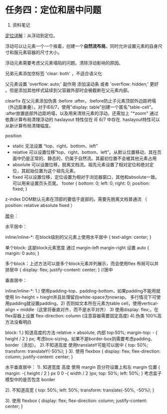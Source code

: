 # 任务四：定位和居中问题

1. 资料笔记

 [定位详解](http://www.w3cplus.com/css/advanced-html-css-lesson2-detailed-css-positioning.html)：从浮动到定位。
 
  浮动可以让元素一个一个挨着，创建一个**自然流布局**，同时允许设置元素的自身尺寸和服元素容器的尺寸大小。
  
  浮动元素需要考虑父元素塌陷的问题。清除浮动影响的原因。
  
  兄弟元素添加空标签 'clear: both' ，不适合语义化
  
  父元素设置 'overflow: auto;' 副作用 添加滚动条 或者 'overflow: hidden;' 更好 。但是添加其他样式延续到父容器外部时会被截断在父元素内部。
  
  clearfix 在父元素添加伪类 :before :after。:before防止子元素顶部外边距坍塌（外边距重叠）。对于IE6/7，使用"display: table"创建一个匿名"table-cell"。
  :after放置底部外边距坍塌，以及用来清除元素的浮动。还需加上 "*zoom" 通过依靠计算布局清理浮动的 haslayout 特性仅在 IE 6/7 中存在. haslayout特性可以从新计算布局清理幅度。
  
  position
  
  * static 无法设置 “top、right、bottom、left”
  * relative 可以设置位移“top、right、bottom、left”。从默认位置移动，其在页面中仍是正常的、静态的，仍属于自然流。其最初位置不会被其他元素占用
  * absolute 可以设置位移，脱离文档流。祖先元素设置了相对定位和绝对定位，其起始位置为这个祖先元素。
  * fixed 可以设置位移，定位设置为相对于浏览器窗口，其他和absolute一致。 可以用来设置页头页尾。 footer { bottom: 0; left: 0; right: 0; position: fixed; }
  
  
  z-index DOM默认元素在顶部的要低于底部的。需要先脱离文档普通流 （ position: relative absolute fixed ）
  
  [居中](https://css-tricks.com/centering-css-complete-guide/)：
  
  水平居中： 
  
  inline/inline-*: 在block级别的父元素上使用水平居中 { text-align: center; }
  
  单个block: 这是block元素宽度 通过 margin-left margin-right 设置 auto { margin: 0 auto; }
  
  多个block：上述方法可以是多个block元素并列展示，而会使用flex 布局可以并排居中 { display: flex; justify-content: center; } //居中
  
  垂直居中：
  
  inline/inline-*: 1.) 使用padding-top、padding-bottom，如果padding不能用就使用 lin-height = hieght并且处理留白white-space为nowrap。
  多行情况下可使用padding就设置padding。2) 否则如文本所在元素为table cell，使用vertical-align = middle（这里将垂直对齐，而不是水平对齐） 3) 使用display: flex;，在 flex容器上设置 flex-direction: column (注意容器需要固定高度) 4).伪类 100%高 方法没看明白
  
  block: 1.) 知道高度的方法 relative > absolute, 内部 top:50%; margin-top: - { height / 2 } px; 考虑box-sizing，如果不是border-box则需要考虑padding、border（添加）。 2).不知道高度 使用translateY可能可以居中 { top: 50%; transform: translateY(-50%); } 3). 使用 flexbox { display: flex; flex-direction: column; justify-content: center; }
  
  水平垂直居中：
  1). 知道宽度 高度 使用 margin 百分符设置上和左 margin 位置 { margin: -{ height / 2 } px 0 0 -{ width / 2 }px; top: 50%; left: 50%; } 考虑盒子模型中的是否包含 border
  
  2). 不知道高宽 { top: 50%; left: 50%; transform: translate(-50%, -50%);  }
  
  3). 使用 flexbox   { display: flex; flex-direction: column; justify-content: center; }